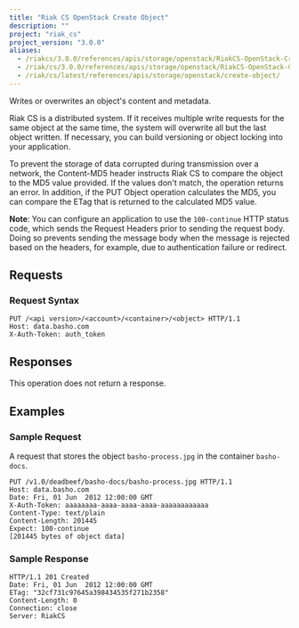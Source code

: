 ```yaml
---
title: "Riak CS OpenStack Create Object"
description: ""
project: "riak_cs"
project_version: "3.0.0"
aliases:
  - /riakcs/3.0.0/references/apis/storage/openstack/RiakCS-OpenStack-Create-Object
  - /riak/cs/3.0.0/references/apis/storage/openstack/RiakCS-OpenStack-Create-Object
  - /riak/cs/latest/references/apis/storage/openstack/create-object/
---
```


Writes or overwrites an object's content and metadata.

Riak CS is a distributed system. If it receives multiple write requests for the same object at the same time, the system will overwrite all but the last object written. If necessary, you can build versioning or object locking into your application.

To prevent the storage of data corrupted during transmission over a network, the Content-MD5 header instructs Riak CS to compare the object to the MD5 value provided. If the values don't match, the operation returns an error. In addition, if the PUT Object operation calculates the MD5, you can compare the ETag that is returned to the calculated MD5 value.

**Note**: You can configure an application to use the `100-continue` HTTP status code, which sends the Request Headers prior to sending the request body. Doing so prevents sending the message body when the message is rejected based on the headers, for example, due to authentication failure or redirect.

## Requests

### Request Syntax

```http
PUT /<api version>/<account>/<container>/<object> HTTP/1.1
Host: data.basho.com
X-Auth-Token: auth_token
```

## Responses

This operation does not return a response.

## Examples

### Sample Request

A request that stores the object `basho-process.jpg` in the container `basho-docs`.

```http
PUT /v1.0/deadbeef/basho-docs/basho-process.jpg HTTP/1.1
Host: data.basho.com
Date: Fri, 01 Jun  2012 12:00:00 GMT
X-Auth-Token: aaaaaaaa-aaaa-aaaa-aaaa-aaaaaaaaaaaa
Content-Type: text/plain
Content-Length: 201445
Expect: 100-continue
[201445 bytes of object data]
```

### Sample Response

```http
HTTP/1.1 201 Created
Date: Fri, 01 Jun  2012 12:00:00 GMT
ETag: "32cf731c97645a398434535f271b2358"
Content-Length: 0
Connection: close
Server: RiakCS
```
